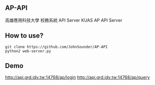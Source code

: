 AP-API
---
高雄應用科技大學 校務系統 API Server
KUAS AP API Server


How to use?
---
    git clone https://github.com/JohnSounder/AP-API
    python2 web-server.py


Demo
---
http://api.grd.idv.tw:14768/ap/login
http://api.grd.idv.tw:14768/ap/query

